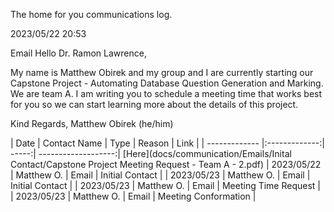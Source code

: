 The home for you communications log. 

2023/05/22 20:53

Email
Hello Dr. Ramon Lawrence,

My name is Matthew Obirek and my group and I are currently starting our Capstone Project - Automating Database Question Generation and Marking. We are team A.
I am writing you to schedule a meeting time that works best for you so we can start learning more about the details of this project. 

Kind Regards,
Matthew Obirek (he/him)

| Date          | Contact Name  | Type  | Reason               | Link |
| ------------- |:-------------:| -----:| -------------------:| [Here](docs/communication/Emails/Inital Contact/Capstone Project Meeting Request - Team A - 2.pdf)
| 2023/05/22    | Matthew O.    | Email | Initial Contact |
| 2023/05/23    | Matthew O.    | Email | Initial Contact |
| 2023/05/23    | Matthew O.    | Email | Meeting Time Request |
| 2023/05/23    | Matthew O.    | Email | Meeting Conformation |